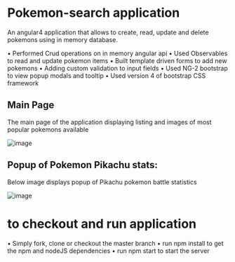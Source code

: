 # Pokemon-search application
An angular4 application that allows to create, read, update and delete pokemons using in memory database.

• Performed Crud operations on in memory angular api
• Used Observables to read and update pokemon items
• Built template driven forms to add new pokemons
• Adding custom validation to input fields
• Used NG-2 bootstrap to view popup modals and tooltip
• Used version 4 of bootstrap CSS framework

## Main Page
The main page of the application displaying listing and images of most popular pokemons available

![image](https://user-images.githubusercontent.com/19658505/52916338-1e8f9200-32ac-11e9-8f14-19b9eec775f4.png)


## Popup of Pokemon Pikachu stats:
Below image displays popup of Pikachu pokemon battle statistics

![image](https://user-images.githubusercontent.com/19658505/52916413-27cd2e80-32ad-11e9-9795-2a60ff786518.png)

# to checkout and run application
• Simply fork, clone or checkout the master branch
• run npm install to get the npm and nodeJS dependencies
• run npm start to start the server
